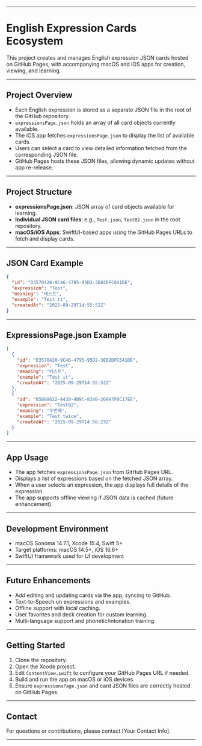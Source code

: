 ***

# English Expression Cards Ecosystem

This project creates and manages English expression JSON cards hosted on GitHub Pages, with accompanying macOS and iOS apps for creation, viewing, and learning.

***

## Project Overview

- Each English expression is stored as a separate JSON file in the root of the GitHub repository.
- `expressionsPage.json` holds an array of all card objects currently available.
- The iOS app fetches `expressionsPage.json` to display the list of available cards.
- Users can select a card to view detailed information fetched from the corresponding JSON file.
- GitHub Pages hosts these JSON files, allowing dynamic updates without app re-release.

***

## Project Structure

- **expressionsPage.json**: JSON array of card objects available for learning.
- **Individual JSON card files**: e.g., `Test.json`, `Test02.json` in the root repository.
- **macOS/iOS Apps**: SwiftUI-based apps using the GitHub Pages URLs to fetch and display cards.

***

## JSON Card Example

```json
{
  "id": "D3570420-9C46-4795-95D2-3E02DFC641DE",
  "expression": "Test",
  "meaning": "테스트",
  "example": "Test it",
  "createdAt": "2025-09-29T14:55:52Z"
}
```

***

## ExpressionsPage.json Example

```json
[
  {
    "id": "D3570420-9C46-4795-95D2-3E02DFC641DE",
    "expression": "Test",
    "meaning": "테스트",
    "example": "Test it",
    "createdAt": "2025-09-29T14:55:52Z"
  },
  {
    "id": "B5B88622-4430-4B9C-834B-26997F0C17EE",
    "expression": "Test02",
    "meaning": "두번째",
    "example": "Test twice",
    "createdAt": "2025-09-29T14:56:23Z"
  }
]
```

***

## App Usage

- The app fetches `expressionsPage.json` from GitHub Pages URL.
- Displays a list of expressions based on the fetched JSON array.
- When a user selects an expression, the app displays full details of the expression.
- The app supports offline viewing if JSON data is cached (future enhancement).

***

## Development Environment

- macOS Sonoma 14.7.1, Xcode 15.4, Swift 5+
- Target platforms: macOS 14.5+, iOS 16.6+
- SwiftUI framework used for UI development

***

## Future Enhancements

- Add editing and updating cards via the app, syncing to GitHub.
- Text-to-Speech on expressions and examples.
- Offline support with local caching.
- User favorites and deck creation for custom learning.
- Multi-language support and phonetic/intonation training.

***

## Getting Started

1. Clone the repository.
2. Open the Xcode project.
3. Edit `ContentView.swift` to configure your GitHub Pages URL if needed.
4. Build and run the app on macOS or iOS devices.
5. Ensure `expressionsPage.json` and card JSON files are correctly hosted on GitHub Pages.

***

## Contact

For questions or contributions, please contact [Your Contact Info].

***
